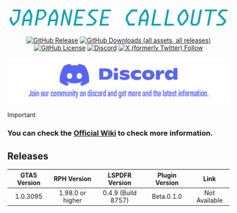 
<p align="center">
<img src="./Image/Logo.png">
</p>

<p align="center">
    <a href="https://github.com/DekoKiyo/JapaneseCallouts/releases/latest"><img alt="GitHub Release" src="https://img.shields.io/github/v/release/DekoKiyo/JapaneseCallouts?style=flat&logo=GitHub&label=Latest%20Release"></a>
    <a href="https://github.com/DekoKiyo/JapaneseCallouts/releases/latest"><img alt="GitHub Downloads (all assets, all releases)" src="https://img.shields.io/github/downloads/DekoKiyo/JapaneseCallouts/total?style=flat&logo=GitHub&label=Downloads"></a>
    <a href="https://github.com/DekoKiyo/JapaneseCallouts/blob/main/LICENSE"><img alt="GitHub License" src="https://img.shields.io/github/license/DekoKiyo/JapaneseCallouts?style=flat&logo=GitHub&label=GPL%20License"></a>
    <a href="https://discord.gg/uTVnVjqQWA"><img alt="Discord" src="https://img.shields.io/discord/1067619328670830682?style=flat&logo=Discord&label=Discord%20Server"></a>
    <a href="https://twitter.com/DekoKiyomori"><img alt="X (formerly Twitter) Follow" src="https://img.shields.io/twitter/follow/DekoKiyomori?style=social&logo=X"></a>
</p>

[![Discord](./Image/Discord.png)](https://discord.gg/uTVnVjqQWA)

> [!IMPORTANT]
> ### You can check the [Official Wiki](https://github.com/DekoKiyo/JapaneseCallouts/wiki) to check more information.

## Releases
| GTA5 Version |   RPH Version    |   LSPDFR Version   | Plugin Version |     Link      |
| :----------: | :--------------: | :----------------: | :------------: | :-----------: |
|   1.0.3095   | 1.98.0 or higher | 0.4.9 (Build 8757) |   Beta.0.1.0   | Not Available |